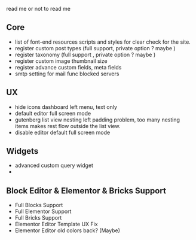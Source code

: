 read me or not to read me



## Core

- list of font-end resources scripts and styles for clear check for the site.
- register custom post types (full support, private option ? maybe )
- register taxonomy (full support , private option ? maybe )
- register custom image thumbnail size
- register advance custom fields, meta fields
- smtp setting for mail func blocked servers


## UX

- hide icons dashboard left menu, text only
- default editor full screen mode
- gutenberg list view nesting left padding problem, too many nesting items makes rest flow outside the list view.
- disable editor default full screen mode


## Widgets

- advanced custom query widget 
- 


## Block Editor & Elementor & Bricks Support

- Full Blocks Support
- Full Elementor Support
- Full Bricks Support
- Elementor Editor Template UX Fix
- Elementor Editor old colors back? (Maybe)

